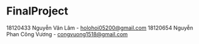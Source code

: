 # FinalProject
18120433 Nguyễn Văn Lâm - holohoi05200@gmail.com
18120654 Nguyễn Phan Công Vương - congvuong1518@gmail.com
